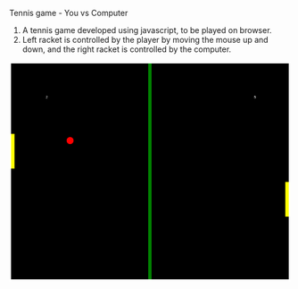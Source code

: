 Tennis game - You vs Computer
1. A tennis game developed using javascript, to be played on browser.
2. Left racket is controlled by the player by moving the mouse up and down, and the right racket is controlled by the computer. 

![alt text](https://github.com/Pratikkroy/games/blob/master/tennis-game/photo.png)
